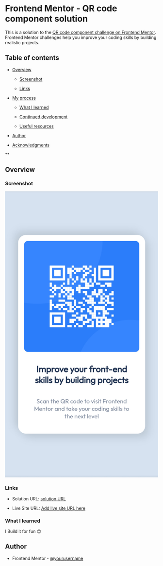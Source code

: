 
# Frontend Mentor - QR code component solution

This is a solution to the [QR code component challenge on Frontend Mentor](https://www.frontendmentor.io/challenges/qr-code-component-iux_sIO_H). Frontend Mentor challenges help you improve your coding skills by building realistic projects. 

## Table of contents

- [Overview](#overview)

  - [Screenshot](#screenshot)

  - [Links](#links)

- [My process](#my-process)

  - [What I learned](#what-i-learned)

  - [Continued development](#continued-development)

  - [Useful resources](#useful-resources)

- [Author](#author)

- [Acknowledgments](#acknowledgments)

**
## Overview

### Screenshot

![Screenshot](./mobile.PNG)

### Links

- Solution URL: [solution URL](https://dev-qrcode.netlify.app/)

- Live Site URL: [Add live site URL here](https://dev-qrcode.netlify.app/)

### What I learned

I Build it for fun 😊 

## Author

- Frontend Mentor - [@yourusername](https://www.frontendmentor.io/profile/devnasfam)
